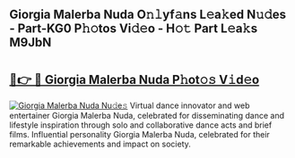 ## Giorgia Malerba Nuda O𝚗𝚕yf𝚊ns L𝚎a𝚔ed N𝚞𝚍es - Part-KG0 P𝚑𝚘tos Vi𝚍𝚎o - H𝚘𝚝 Part L𝚎a𝚔s M9JbN

# <h2><a href="http://kf1aby.oniu.top/?m=Giorgia+Malerba+Nuda">🔗👉 🔴 Giorgia Malerba Nuda P𝚑ot𝚘𝚜 V𝚒d𝚎o</a></h2>

[![Giorgia Malerba Nuda Nu𝚍e𝚜](https://i.imgur.com/0qMVB7G.gif)](http://kf1aby.oniu.top/?m=Giorgia+Malerba+Nuda)
Virtual dance innovator and web entertainer Giorgia Malerba Nuda, celebrated for disseminating dance and lifestyle inspiration through solo and collaborative dance acts and brief films. Influential personality Giorgia Malerba Nuda, celebrated for their remarkable achievements and impact on society.  
